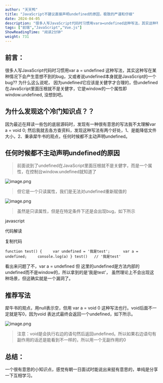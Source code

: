 ```yaml
---
author: "天天鸭"
title: "JavaScript不建议直接声明undefined的原因，极致的严谨和仔细"
date: 2024-04-05
description: "很多人写JavaScript代码时习惯用vara=undefined这种写法，其实这种写法在特定条件下会有漏洞。"
tags: ["前端","JavaScript","Vue.js"]
ShowReadingTime: "阅读2分钟"
weight: 731
---
```

前言：
---

很多人写JavaScript代码时习惯用var a = undefined 这种写法，其实这种写在某种情况下会产生意想不到的bug，又或者说undefined本身就是JavaScript的一个bug?? 为什么这么说呢， 因为undefined它应该是关健字才合理的，但undefined在JavaScript里面压根就不是关健字，它是window的一个属性即window.undefined, 没想到吧。

为什么发现这个冷门知识点？？
--------------

因为最近在拜读一些包的底层源码时，发现有一种很有意思的写法我不太理解var a = void 0; 然后我就去各方查资料，发现这种写法有两个好处，1、是能降低文件大小，2、秉承犀牛书的观点，任何时候都不主动声明undefined。

任何时候都不主动声明undefined的原因
----------------------

> 前面说到了undefined在JavaScript里面压根就不是关健字，而是一个属性，在控制台window.undefined就知道了

![image.png](https://p3-juejin.byteimg.com/tos-cn-i-k3u1fbpfcp/75dda52f8a23426983c323bcde9a8f3f~tplv-k3u1fbpfcp-jj-mark:3024:0:0:0:q75.awebp#?w=593&h=90&s=5456&e=png&b=ffffff)

> 但它是一个只读属性，我们是无法对undefined重新赋值的

![image.png](https://p6-juejin.byteimg.com/tos-cn-i-k3u1fbpfcp/7240a5e19c144151ae3eb2a9fd5c97f6~tplv-k3u1fbpfcp-jj-mark:3024:0:0:0:q75.awebp#?w=584&h=183&s=11200&e=png&b=ffffff)

> 虽然是只读属性，但是在特定条件下还是会出现bug，如下所示

javascript

 代码解读

复制代码

`function test() {     var undefined = '我是test';      var a = undefined;     console.log(a) } test()   // '我是test'`

看出来问题了不，var a = undefined 但 这里的undefined是方法内部的undefined而不是window的，所以拿到的是'我是test'， 虽然理论上不会出现这种场景，但这确实就是一个漏洞了。

推荐写法
----

犀牛书的观点，用null表示空，但用 var a = void 0 这种写法也行。void后面不一定就是写0，因为void 表达式最终会返回一个undefined，如下所示。

![image.png](https://p1-juejin.byteimg.com/tos-cn-i-k3u1fbpfcp/3c31ae920c98443e8f550849924e7a6c~tplv-k3u1fbpfcp-jj-mark:3024:0:0:0:q75.awebp#?w=609&h=180&s=8447&e=png&b=ffffff)

> 注意：void是会执行右边的语句然后返回undefined。所以如果右边语句有副作用的话还是能看到不一样的，所以用一个无副作用的0

总结：
---

一个很有意思的小知识点，感觉有朝一日面试时能说出来挺有意思的，单纯是分享一下互相学习。